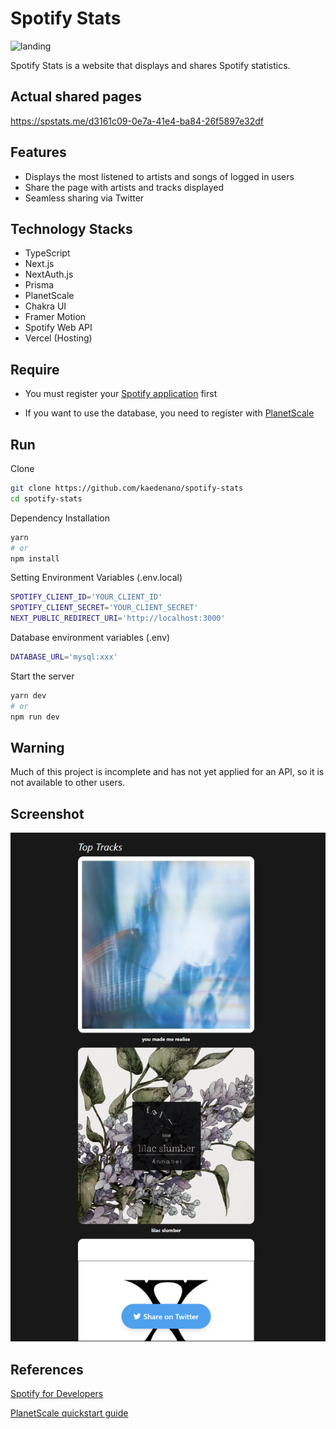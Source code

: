 # Spotify Stats
![landing](./images/landing.png)

Spotify Stats is a website that displays and shares Spotify statistics.

## Actual shared pages
https://spstats.me/d3161c09-0e7a-41e4-ba84-26f5897e32df

## Features
- Displays the most listened to artists and songs of logged in users
- Share the page with artists and tracks displayed
- Seamless sharing via Twitter

## Technology Stacks
- TypeScript
- Next.js
- NextAuth.js
- Prisma
- PlanetScale
- Chakra UI
- Framer Motion
- Spotify Web API
- Vercel (Hosting)

## Require
- You must register your [Spotify application](https://developer.spotify.com/dashboard/) first

- If you want to use the database, you need to register with [PlanetScale](https://planetscale.com/)

## Run
Clone
``` bash
git clone https://github.com/kaedenano/spotify-stats
cd spotify-stats
```

Dependency Installation

``` bash
yarn
# or
npm install
```

Setting Environment Variables (.env.local)
``` bash
SPOTIFY_CLIENT_ID='YOUR_CLIENT_ID'
SPOTIFY_CLIENT_SECRET='YOUR_CLIENT_SECRET'
NEXT_PUBLIC_REDIRECT_URI='http://localhost:3000'
```

Database environment variables (.env)
``` bash
DATABASE_URL='mysql:xxx'
```


Start the server
``` bash
yarn dev
# or
npm run dev
```

## Warning
Much of this project is incomplete and has not yet applied for an API, so it is not available to other users.

## Screenshot

![Result](./images//result.png)

## References

[Spotify for Developers](https://developer.spotify.com/documentation/web-api/)

[PlanetScale quickstart guide](https://planetscale.com/docs/tutorials/planetscale-quick-start-guide)